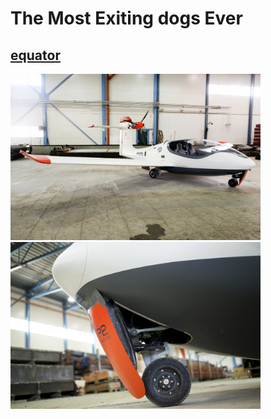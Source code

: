 # The Most Exiting dogs Ever #
## [equator](https://www.equatoraircraft.com/) ##
<img src="./052A4065m.jpg" width = "400"/><img src="./052A4205m.jpg" width = "400" />
